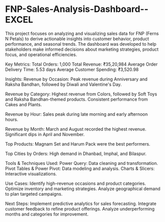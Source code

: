 # FNP-Sales-Analysis-Dashboard--EXCEL
This project focuses on analyzing and visualizing sales data for FNP (Ferns N Petals) to derive actionable insights into customer behavior, product performance, and seasonal trends. The dashboard was developed to help stakeholders make informed decisions about marketing strategies, product focus, and operational efficiencies.

Key Metrics:
Total Orders: 1,000
Total Revenue: ₹35,20,984
Average Order Delivery Time: 5.53 days
Average Customer Spending: ₹3,520.98

Insights:
Revenue by Occasion:
Peak revenue during Anniversary and Raksha Bandhan, followed by Diwali and Valentine's Day.

Revenue by Category:
Highest revenue from Colors, followed by Soft Toys and Raksha Bandhan-themed products.
Consistent performance from Cakes and Plants.

Revenue by Hour:
Sales peak during late morning and early afternoon hours.

Revenue by Month:
March and August recorded the highest revenue.
Significant dips in April and November.

Top Products:
Magnam Set and Harum Pack were the best performers.

Top Cities by Orders:
High demand in Dhanbad, Imphal, and Bilaspur.

Tools & Techniques Used:
Power Query: Data cleaning and transformation.
Pivot Tables & Power Pivot: Data modeling and analysis.
Charts & Slicers: Interactive visualizations.

Use Cases:
Identify high-revenue occasions and product categories.
Optimize inventory and marketing strategies.
Analyze geographical demand to plan targeted campaigns.

Next Steps:
Implement predictive analytics for sales forecasting.
Integrate customer feedback to refine product offerings.
Analyze underperforming months and categories for improvement.




